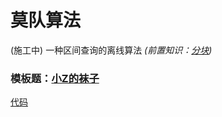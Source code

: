 # 莫队算法
(施工中)
一种区间查询的离线算法
_(前置知识：[分块](/note/FenKuai.md))_ 

### 模板题：[小Z的袜子](https://www.luogu.com.cn/problem/P1494)
[代码](/luogu/P1494.cpp)

